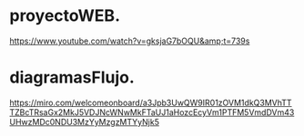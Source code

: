 # proyectoWEB.
https://www.youtube.com/watch?v=gksjaG7bOQU&amp;t=739s

# diagramasFlujo.
https://miro.com/welcomeonboard/a3Jpb3UwQW9IR01zOVM1dkQ3MVhTTTZBcTRsaGx2MkJ5VDJNcWNwMkFTaUJ1aHozcEcyVm1PTFM5VmdDVm43UHwzMDc0NDU3MzYyMzgzMTYyNjk5
